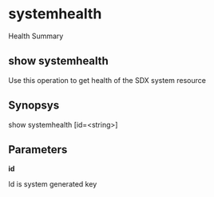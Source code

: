 # systemhealth

Health Summary

## show systemhealth

Use this operation to get health of the SDX system resource

## Synopsys 

show systemhealth \[id=&lt;string&gt;\]

## Parameters 

**id**

Id is system generated key
